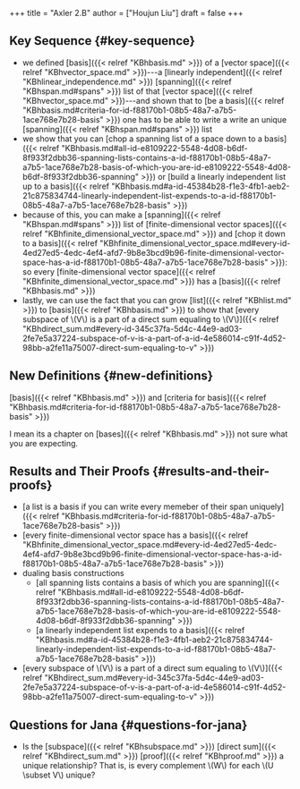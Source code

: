 +++
title = "Axler 2.B"
author = ["Houjun Liu"]
draft = false
+++

## Key Sequence {#key-sequence}

-   we defined [basis]({{< relref "KBhbasis.md" >}}) of a [vector space]({{< relref "KBhvector_space.md" >}})---a [linearly independent]({{< relref "KBhlinear_independence.md" >}}) [spanning]({{< relref "KBhspan.md#spans" >}}) list of that [vector space]({{< relref "KBhvector_space.md" >}})---and shown that to [be a basis]({{< relref "KBhbasis.md#criteria-for-id-f88170b1-08b5-48a7-a7b5-1ace768e7b28-basis" >}}) one has to be able to write a write an unique [spanning]({{< relref "KBhspan.md#spans" >}}) list
-   we show that you can [chop a spanning list of a space down to a basis]({{< relref "KBhbasis.md#all-id-e8109222-5548-4d08-b6df-8f933f2dbb36-spanning-lists-contains-a-id-f88170b1-08b5-48a7-a7b5-1ace768e7b28-basis-of-which-you-are-id-e8109222-5548-4d08-b6df-8f933f2dbb36-spanning" >}}) or [build a linearly independent list up to a basis]({{< relref "KBhbasis.md#a-id-45384b28-f1e3-4fb1-aeb2-21c875834744-linearly-independent-list-expends-to-a-id-f88170b1-08b5-48a7-a7b5-1ace768e7b28-basis" >}})
-   because of this, you can make a [spanning]({{< relref "KBhspan.md#spans" >}}) list of [finite-dimensional vector spaces]({{< relref "KBhfinite_dimensional_vector_space.md" >}}) and [chop it down to a basis]({{< relref "KBhfinite_dimensional_vector_space.md#every-id-4ed27ed5-4edc-4ef4-afd7-9b8e3bcd9b96-finite-dimensional-vector-space-has-a-id-f88170b1-08b5-48a7-a7b5-1ace768e7b28-basis" >}}): so every [finite-dimensional vector space]({{< relref "KBhfinite_dimensional_vector_space.md" >}}) has a [basis]({{< relref "KBhbasis.md" >}})
-   lastly, we can use the fact that you can grow [list]({{< relref "KBhlist.md" >}}) to [basis]({{< relref "KBhbasis.md" >}}) to show that [every subspace of \\(V\\) is a part of a direct sum equaling to \\(V\\)]({{< relref "KBhdirect_sum.md#every-id-345c37fa-5d4c-44e9-ad03-2fe7e5a37224-subspace-of-v-is-a-part-of-a-id-4e586014-c91f-4d52-98bb-a2fe11a75007-direct-sum-equaling-to-v" >}})


## New Definitions {#new-definitions}

[basis]({{< relref "KBhbasis.md" >}}) and [criteria for basis]({{< relref "KBhbasis.md#criteria-for-id-f88170b1-08b5-48a7-a7b5-1ace768e7b28-basis" >}})

I mean its a chapter on [bases]({{< relref "KBhbasis.md" >}}) not sure what you are expecting.


## Results and Their Proofs {#results-and-their-proofs}

-   [a list is a basis if you can write every memeber of their span uniquely]({{< relref "KBhbasis.md#criteria-for-id-f88170b1-08b5-48a7-a7b5-1ace768e7b28-basis" >}})
-   [every finite-dimensional vector space has a basis]({{< relref "KBhfinite_dimensional_vector_space.md#every-id-4ed27ed5-4edc-4ef4-afd7-9b8e3bcd9b96-finite-dimensional-vector-space-has-a-id-f88170b1-08b5-48a7-a7b5-1ace768e7b28-basis" >}})
-   dualing basis constructions
    -   [all spanning lists contains a basis of which you are spanning]({{< relref "KBhbasis.md#all-id-e8109222-5548-4d08-b6df-8f933f2dbb36-spanning-lists-contains-a-id-f88170b1-08b5-48a7-a7b5-1ace768e7b28-basis-of-which-you-are-id-e8109222-5548-4d08-b6df-8f933f2dbb36-spanning" >}})
    -   [a linearly independent list expends to a basis]({{< relref "KBhbasis.md#a-id-45384b28-f1e3-4fb1-aeb2-21c875834744-linearly-independent-list-expends-to-a-id-f88170b1-08b5-48a7-a7b5-1ace768e7b28-basis" >}})
-   [every subspace of \\(V\\) is a part of a direct sum equaling to \\(V\\)]({{< relref "KBhdirect_sum.md#every-id-345c37fa-5d4c-44e9-ad03-2fe7e5a37224-subspace-of-v-is-a-part-of-a-id-4e586014-c91f-4d52-98bb-a2fe11a75007-direct-sum-equaling-to-v" >}})


## Questions for Jana {#questions-for-jana}

-   Is the [subspace]({{< relref "KBhsubspace.md" >}}) [direct sum]({{< relref "KBhdirect_sum.md" >}}) [proof]({{< relref "KBhproof.md" >}}) a unique relationship? That is, is every complement \\(W\\) for each \\(U \subset  V\\) unique?